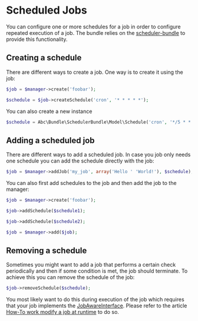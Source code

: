 Scheduled Jobs
==============

You can configure one or more schedules for a job in order to configure repeated execution of a job. The bundle relies on the [scheduler-bundle](https://github.org/aboutcoders/scheduler-bundle) to provide this functionality.

## Creating a schedule

There are different ways to create a job. One way is to create it using the job:

```php
$job = $manager->create('foobar');

$schedule = $job->createSchedule('cron', '* * * * *');
```

You can also create a new instance

```php
$schedule = Abc\Bundle\SchedulerBundle\Model\Schedule('cron', '*/5 * * * *');
```

## Adding a scheduled job

There are different ways to add a scheduled job. In case you job only needs one schedule you can add the schedule directly with the job:

```php
$job = $manager->addJob('my_job', array('Hello ' 'World!'), $schedule);
```

You can also first add schedules to the job and then add the job to the manager:

```php
$job = $manager->create('foobar');

$job->addSchedule($schedule1);

$job->addSchedule($schedule2);

$job = $manager->add($job);
```

## Removing a schedule

Sometimes you might want to add a job that performs a certain check periodically and then if some condition is met, the job should terminate. To achieve this you can remove the schedule of the job:

```php
$job->removeSchedule($schedule);
```

You most likely want to do this during execution of the job which requires that your job implements the [JobAwareInterface](../Job/JobAwareInterface.php). Please refer to the article [How-To work modify a job at runtime](./howto-modify-job.md) to do so.
